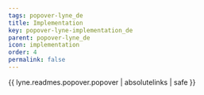 ```yaml
---
tags: popover-lyne_de
title: Implementation
key: popover-lyne-implementation_de
parent: popover-lyne_de
icon: implementation
order: 4
permalink: false  
---
```

{{ lyne.readmes.popover.popover | absolutelinks | safe }}


